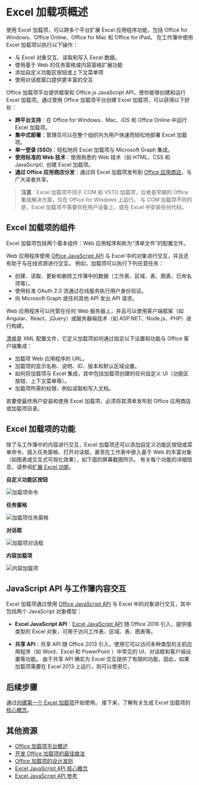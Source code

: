# <a name="excel-add-ins-overview"></a>Excel 加载项概述

使用 Excel 加载项，可以跨多个平台扩展 Excel 应用程序功能，包括 Office for Windows、Office Online、Office for Mac 和 Office for iPad。 在工作簿中使用 Excel 加载项以执行以下操作：

- 与 Excel 对象交互、读取和写入 Excel 数据。 
- 使用基于 Web 的任务窗格或内容窗格扩展功能 
- 添加自定义功能区按钮或上下文菜单项
- 使用对话框窗口提供更丰富的交互 

Office 加载项平台提供框架和 Office.js JavaScript API，使你能够创建和运行 Excel 加载项。通过使用 Office 加载项平台创建 Excel 加载项，可以获得以下好处：

* **跨平台支持**：在 Office for Windows、Mac、iOS 和 Office Online 中运行 Excel 加载项。
* **集中式部署**：管理员可以在整个组织内为用户快速而轻松地部署 Excel 加载项。
* **单一登录 (SSO)**：轻松地将 Excel 加载项与 Microsoft Graph 集成。
* **使用标准的 Web 技术**：使用熟悉的 Web 技术（如 HTML、CSS 和 JavaScript）创建 Excel 加载项。
* **通过 Office 应用商店分发**：通过将 Excel 加载项发布到 [Office 应用商店](https://store.office.com/en-us/appshome.aspx)，与广大读者共享。

> **注意**：Excel 加载项不同于 COM 和 VSTO 加载项，后者是早期的 Office 集成解决方案，仅在 Office for Windows 上运行。 与 COM 加载项不同的是，Excel 加载项不需要你在用户设备上，或在 Excel 中安装任何代码。 

## <a name="components-of-an-excel-add-in"></a>Excel 加载项的组件 

Excel 加载项包括两个基本组件：Web 应用程序和称为“清单文件”的配置文件。 

Web 应用程序使用 [Office JavaScript API](../../reference/javascript-api-for-office.md) 与 Excel 中的对象进行交互，并且还有助于与在线资源进行交互。 例如，加载项可以执行下列任意任务：

* 创建、读取、更新和删除工作簿中的数据（工作表、区域、表、图表、已命名项等）。
* 使用标准 OAuth 2.0 流通过在线服务执行用户身份验证。
* 向 Microsoft Graph 或任何其他 API 发出 API 请求。

Web 应用程序可以托管在任何 Web 服务器上，并且可以使用客户端框架（如 Angular、React、jQuery）或服务器端技术（如 ASP.NET、Node.js、PHP）进行构建。

[清单](../overview/add-in-manifests.md)是 XML 配置文件，它定义加载项如何通过指定以下设置和功能与 Office 客户端集成： 

* 加载项 Web 应用程序的 URL。
* 加载项的显示名称、说明、ID、版本和默认区域设置。
* 如何将加载项与 Excel 集成，其中包括加载项创建的任何自定义 UI（功能区按钮、上下文菜单等）。
* 加载项所需的权限，例如读取和写入文档。

若要使最终用户安装和使用 Excel 加载项，必须将其清单发布到 Office 应用商店或加载项目录。 

## <a name="capabilities-of-an-excel-add-in"></a>Excel 加载项的功能

除了与工作簿中的内容进行交互，Excel 加载项还可以添加自定义功能区按钮或菜单命令、插入任务窗格、打开对话框，甚至在工作表中嵌入基于 Web 的丰富对象（如图表或交互式可视化效果），如下面的屏幕截图所示。 有关每个功能的详细信息，请参阅[扩展 Excel 功能](excel-add-ins-extend-excel.md)。

**自定义功能区按钮**

![加载项命令](../../images/Excel_add-in_commands_Script-Lab.png)

**任务窗格**

![加载项任务窗格](../../images/Excel_add-in_task_pane_Insights.png)

**对话框**

![加载项对话框](../../images/Excel_add-in_dialog_choose-number.png)

**内容加载项**

![内容加载项](../../images/Excel_add-in_content_map.png)

## <a name="javascript-apis-to-interact-with-workbook-content"></a>JavaScript API 与工作簿内容交互

Excel 加载项通过使用 [Office JavaScript API](../../reference/javascript-api-for-office.md) 与 Excel 中的对象进行交互，其中包括两个 JavaScript 对象模型：

* **Excel JavaScript API**：[Excel JavaScript API](../../reference/excel/excel-add-ins-reference-overview.md) 随 Office 2016 引入，提供强类型的 Excel 对象，可用于访问工作表、区域、表、图表等。 

* **共享 API**：共享 API 随 Office 2013 引入，使用它可以访问多种类型的主机应用程序（如 Word、Excel 和 PowerPoint ）中常见的 UI、对话框和客户端设置等功能。 由于共享 API 确实为 Excel 交互提供了有限的功能，因此，如果加载项需要在 Excel 2013 上运行，则可以使用它。

## <a name="next-steps"></a>后续步骤

通过[创建第一个 Excel 加载项](excel-add-ins-get-started-overview.md)开始使用。 接下来，了解有关生成 Excel 加载项的[核心概念](excel-add-ins-core-concepts.md)。

## <a name="additional-resources"></a>其他资源

- [Office 加载项平台概述](../overview/office-add-ins.md)
- [开发 Office 加载项的最佳做法](../overview/add-in-development-best-practices.md)
- [Office 加载项的设计准则](../design/add-in-design.md)
- [Excel JavaScript API 核心概念](excel-add-ins-core-concepts.md)
- [Excel JavaScript API 参考](../../reference/excel/excel-add-ins-reference-overview.md)
